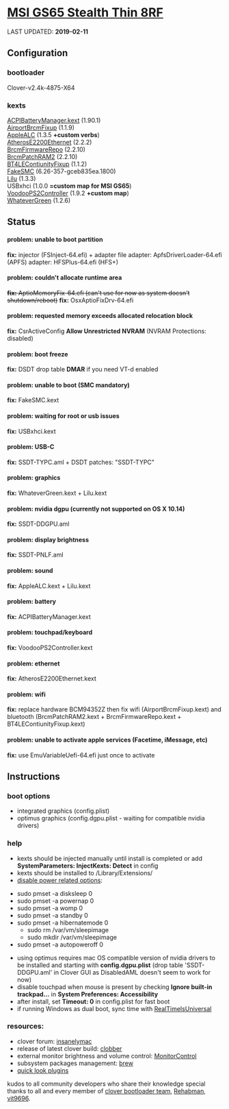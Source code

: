 # [MSI GS65 Stealth Thin 8RF][laptop]

LAST UPDATED: **2019-02-11**


## Configuration
### bootloader

Clover-v2.4k-4875-X64

### kexts

[ACPIBatteryManager.kext][battery] (1.90.1)  
[AirportBrcmFixup][wifi] (1.1.9)  
[AppleALC][sound] (1.3.5 **+custom verbs**)  
[AtherosE2200Ethernet][ethernet] (2.2.2)  
[BrcmFirmwareRepo][bluetooth] (2.2.10)  
[BrcmPatchRAM2][bluetooth] (2.2.10)  
[BT4LEContiunityFixup][bt4le] (1.1.2)  
[FakeSMC][smc] (6.26-357-gceb835ea.1800)  
[Lilu][lilu] (1.3.3)  
USBxhci (1.0.0 **=custom map for MSI GS65**)  
[VoodooPS2Controller][ps2] (1.9.2 **+custom map**)  
[WhateverGreen][graphics] (1.2.6)  

## Status

#### problem: unable to boot partition
**fix:** injector (FSInject-64.efi) + adapter file
adapter: ApfsDriverLoader-64.efi (APFS)
adapter: HFSPlus-64.efi (HFS+)

#### problem: couldn't allocate runtime area
~~**fix:** AptioMemoryFix-64.efi (can't use for now as system doesn't shutdown/reboot)~~
**fix:** OsxAptioFixDrv-64.efi

#### problem: requested memory exceeds allocated relocation block
**fix:** CsrActiveConfig **Allow Unrestricted NVRAM** (NVRAM Protections: disabled)

#### problem: boot freeze
**fix:** DSDT drop table **DMAR** if you need VT-d enabled

#### problem: unable to boot (SMC mandatory)
**fix:** FakeSMC.kext

#### problem: waiting for root or usb issues
**fix:** USBxhci.kext

#### problem: USB-C
**fix:** SSDT-TYPC.aml + DSDT patches: "SSDT-TYPC"

#### problem: graphics
**fix:** WhateverGreen.kext + Lilu.kext

#### problem: nvidia dgpu (currently not supported on OS X 10.14)
**fix:** SSDT-DDGPU.aml

#### problem: display brightness
**fix:** SSDT-PNLF.aml

#### problem: sound
**fix:** AppleALC.kext + Lilu.kext

#### problem: battery
**fix:** ACPIBatteryManager.kext

#### problem: touchpad/keyboard
**fix:** VoodooPS2Controller.kext

#### problem: ethernet
**fix:** AtherosE2200Ethernet.kext

#### problem: wifi
**fix:** replace hardware BCM94352Z then fix wifi (AirportBrcmFixup.kext) and bluetooth (BrcmPatchRAM2.kext + BrcmFirmwareRepo.kext + BT4LEContiunityFixup.kext)

#### problem: unable to activate apple services (Facetime, iMessage, etc)
**fix:** use EmuVariableUefi-64.efi just once to activate

## Instructions

### boot options
* integrated graphics (config.plist)
* optimus graphics (config.dgpu.plist - waiting for compatible nvidia drivers)

### help
* kexts should be injected manually until install is completed or add **SystemParameters: InjectKexts: Detect** in config 
* kexts should be installed to /Library/Extensions/
* [disable power related options][disable-slow-sleep]:
 - sudo pmset -a disksleep 0
 - sudo pmset -a powernap 0
 - sudo pmset -a womp 0
 - sudo pmset -a standby 0
 - sudo pmset -a hibernatemode 0
   - sudo rm /var/vm/sleepimage
   - sudo mkdir /var/vm/sleepimage
 - sudo pmset -a autopoweroff 0
* using optimus requires mac OS compatible version of nvidia drivers to be installed and starting with **config.dgpu.plist** (drop table 'SSDT-DDGPU.aml' in Clover GUI as DisabledAML doesn't seem to work for now)
* disable touchpad when mouse is present by checking **Ignore built-in trackpad...** in **System Preferences: Accessibility**
* after install, set **Timeout: 0** in config.plist for fast boot
* if running Windows as dual boot, sync time with [RealTimeIsUniversal]

### resources:
- clover forum: [insanelymac]
- release of latest clover build: [clobber]
- external monitor brightness and volume control: [MonitorControl]
- subsystem packages management: [brew]
- [quick look plugins][qlplugins]

kudos to all community developers who share their knowledge
special thanks to all and every member of [clover bootloader team][clover], [Rehabman], [vit9696].

[battery]: https://bitbucket.org/RehabMan/os-x-acpi-battery-driver/downloads/
[bluetooth]: https://bitbucket.org/RehabMan/os-x-brcmpatchram/downloads/
[brew]: https://brew.sh
[bt4le]: https://github.com/acidanthera/BT4LEContiunityFixup/releases
[clobber]: https://github.com/Dids/clover-builder/releases
[clover]: https://www.insanelymac.com/forum/topic/304530-clover-change-explanations/
[disable-slow-sleep]: https://www.tonymacx86.com/threads/slow-sleep-times.145939/#post-902481
[ethernet]: https://www.insanelymac.com/forum/files/file/313-atherose2200ethernet/
[graphics]: https://github.com/acidanthera/WhateverGreen/releases
[insanelymac]: https://www.insanelymac.com/forum/327-clover/
[laptop]: https://www.msi.com/Laptop/GS65-Stealth-Thin-8RF
[lilu]: https://github.com/acidanthera/Lilu/releases
[MonitorControl]:  https://github.com/the0neyouseek/MonitorControl/releases
[ps2]: https://bitbucket.org/RehabMan/os-x-voodoo-ps2-controller/downloads/
[qlplugins]: https://github.com/sindresorhus/quick-look-plugins
[RealTimeIsUniversal]: https://superuser.com/questions/482860/does-windows-8-support-utc-as-bios-time
[Rehabman]: https://bitbucket.org/RehabMan/
[smc]: https://bitbucket.org/RehabMan/os-x-fakesmc-kozlek/downloads/
[sound]: https://github.com/acidanthera/AppleALC/releases
[vit9696]: https://github.com/acidanthera
[wifi]: https://github.com/acidanthera/AirportBrcmFixup/releases
